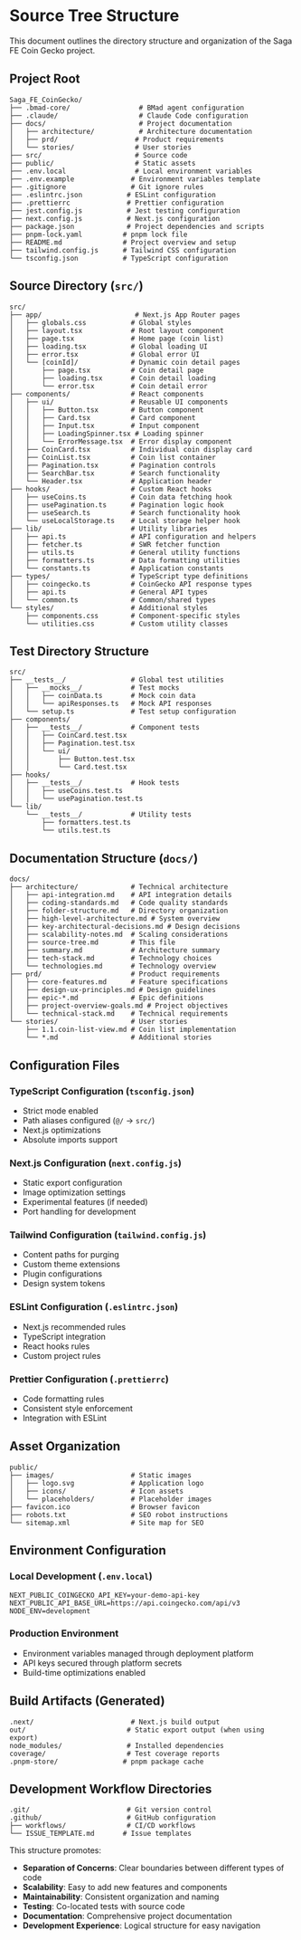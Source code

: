 # Source Tree Structure

This document outlines the directory structure and organization of the Saga FE Coin Gecko project.

## Project Root

```
Saga_FE_CoinGecko/
├── .bmad-core/                 # BMad agent configuration
├── .claude/                    # Claude Code configuration
├── docs/                       # Project documentation
│   ├── architecture/           # Architecture documentation
│   ├── prd/                   # Product requirements
│   └── stories/               # User stories
├── src/                       # Source code
├── public/                    # Static assets
├── .env.local                 # Local environment variables
├── .env.example              # Environment variables template
├── .gitignore                # Git ignore rules
├── .eslintrc.json           # ESLint configuration
├── .prettierrc              # Prettier configuration
├── jest.config.js           # Jest testing configuration
├── next.config.js           # Next.js configuration
├── package.json             # Project dependencies and scripts
├── pnpm-lock.yaml          # pnpm lock file
├── README.md               # Project overview and setup
├── tailwind.config.js      # Tailwind CSS configuration
└── tsconfig.json           # TypeScript configuration
```

## Source Directory (`src/`)

```
src/
├── app/                       # Next.js App Router pages
│   ├── globals.css           # Global styles
│   ├── layout.tsx            # Root layout component
│   ├── page.tsx              # Home page (coin list)
│   ├── loading.tsx           # Global loading UI
│   ├── error.tsx             # Global error UI
│   └── [coinId]/             # Dynamic coin detail pages
│       ├── page.tsx          # Coin detail page
│       ├── loading.tsx       # Coin detail loading
│       └── error.tsx         # Coin detail error
├── components/               # React components
│   ├── ui/                   # Reusable UI components
│   │   ├── Button.tsx        # Button component
│   │   ├── Card.tsx          # Card component
│   │   ├── Input.tsx         # Input component
│   │   ├── LoadingSpinner.tsx # Loading spinner
│   │   └── ErrorMessage.tsx  # Error display component
│   ├── CoinCard.tsx          # Individual coin display card
│   ├── CoinList.tsx          # Coin list container
│   ├── Pagination.tsx        # Pagination controls
│   ├── SearchBar.tsx         # Search functionality
│   └── Header.tsx            # Application header
├── hooks/                    # Custom React hooks
│   ├── useCoins.ts           # Coin data fetching hook
│   ├── usePagination.ts      # Pagination logic hook
│   ├── useSearch.ts          # Search functionality hook
│   └── useLocalStorage.ts    # Local storage helper hook
├── lib/                      # Utility libraries
│   ├── api.ts                # API configuration and helpers
│   ├── fetcher.ts            # SWR fetcher function
│   ├── utils.ts              # General utility functions
│   ├── formatters.ts         # Data formatting utilities
│   └── constants.ts          # Application constants
├── types/                    # TypeScript type definitions
│   ├── coingecko.ts          # CoinGecko API response types
│   ├── api.ts                # General API types
│   └── common.ts             # Common/shared types
└── styles/                   # Additional styles
    ├── components.css        # Component-specific styles
    └── utilities.css         # Custom utility classes
```

## Test Directory Structure

```
src/
├── __tests__/                # Global test utilities
│   ├── __mocks__/            # Test mocks
│   │   ├── coinData.ts       # Mock coin data
│   │   └── apiResponses.ts   # Mock API responses
│   └── setup.ts              # Test setup configuration
├── components/
│   ├── __tests__/            # Component tests
│   │   ├── CoinCard.test.tsx
│   │   ├── Pagination.test.tsx
│   │   └── ui/
│   │       ├── Button.test.tsx
│   │       └── Card.test.tsx
├── hooks/
│   ├── __tests__/            # Hook tests
│   │   ├── useCoins.test.ts
│   │   └── usePagination.test.ts
└── lib/
    └── __tests__/            # Utility tests
        ├── formatters.test.ts
        └── utils.test.ts
```

## Documentation Structure (`docs/`)

```
docs/
├── architecture/             # Technical architecture
│   ├── api-integration.md    # API integration details
│   ├── coding-standards.md   # Code quality standards
│   ├── folder-structure.md   # Directory organization
│   ├── high-level-architecture.md # System overview
│   ├── key-architectural-decisions.md # Design decisions
│   ├── scalability-notes.md  # Scaling considerations
│   ├── source-tree.md        # This file
│   ├── summary.md            # Architecture summary
│   ├── tech-stack.md         # Technology choices
│   └── technologies.md       # Technology overview
├── prd/                      # Product requirements
│   ├── core-features.md      # Feature specifications
│   ├── design-ux-principles.md # Design guidelines
│   ├── epic-*.md             # Epic definitions
│   ├── project-overview-goals.md # Project objectives
│   └── technical-stack.md    # Technical requirements
└── stories/                  # User stories
    ├── 1.1.coin-list-view.md # Coin list implementation
    └── *.md                  # Additional stories
```

## Configuration Files

### TypeScript Configuration (`tsconfig.json`)

- Strict mode enabled
- Path aliases configured (`@/` → `src/`)
- Next.js optimizations
- Absolute imports support

### Next.js Configuration (`next.config.js`)

- Static export configuration
- Image optimization settings
- Experimental features (if needed)
- Port handling for development

### Tailwind Configuration (`tailwind.config.js`)

- Content paths for purging
- Custom theme extensions
- Plugin configurations
- Design system tokens

### ESLint Configuration (`.eslintrc.json`)

- Next.js recommended rules
- TypeScript integration
- React hooks rules
- Custom project rules

### Prettier Configuration (`.prettierrc`)

- Code formatting rules
- Consistent style enforcement
- Integration with ESLint

## Asset Organization

```
public/
├── images/                   # Static images
│   ├── logo.svg              # Application logo
│   ├── icons/                # Icon assets
│   └── placeholders/         # Placeholder images
├── favicon.ico               # Browser favicon
├── robots.txt                # SEO robot instructions
└── sitemap.xml               # Site map for SEO
```

## Environment Configuration

### Local Development (`.env.local`)

```
NEXT_PUBLIC_COINGECKO_API_KEY=your-demo-api-key
NEXT_PUBLIC_API_BASE_URL=https://api.coingecko.com/api/v3
NODE_ENV=development
```

### Production Environment

- Environment variables managed through deployment platform
- API keys secured through platform secrets
- Build-time optimizations enabled

## Build Artifacts (Generated)

```
.next/                        # Next.js build output
out/                         # Static export output (when using export)
node_modules/                # Installed dependencies
coverage/                    # Test coverage reports
.pnpm-store/                # pnpm package cache
```

## Development Workflow Directories

```
.git/                        # Git version control
.github/                     # GitHub configuration
├── workflows/               # CI/CD workflows
└── ISSUE_TEMPLATE.md       # Issue templates
```

This structure promotes:

- **Separation of Concerns**: Clear boundaries between different types of code
- **Scalability**: Easy to add new features and components
- **Maintainability**: Consistent organization and naming
- **Testing**: Co-located tests with source code
- **Documentation**: Comprehensive project documentation
- **Development Experience**: Logical structure for easy navigation
